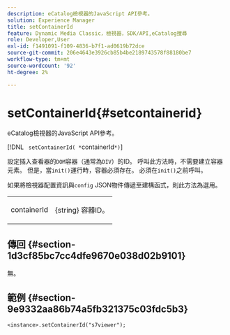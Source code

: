 ```yaml
---
description: eCatalog檢視器的JavaScript API參考。
solution: Experience Manager
title: setContainerId
feature: Dynamic Media Classic，檢視器，SDK/API,eCatalog搜尋
role: Developer,User
exl-id: f1491091-f109-4836-b7f1-ad0619b72dce
source-git-commit: 206e4643e3926cb85b4be2189743578f88180be7
workflow-type: tm+mt
source-wordcount: '92'
ht-degree: 2%

---
```


# setContainerId{#setcontainerid}

eCatalog檢視器的JavaScript API參考。

[!DNL ` setContainerId( *`containerId`*)`]

設定插入查看器的`DOM`容器（通常為`DIV`）的ID。 呼叫此方法時，不需要建立容器元素。 但是，當`init()`運行時，容器必須存在。 必須在`init()`之前呼叫。

如果將檢視器配置資訊與`config` JSON物件傳遞至建構函式，則此方法為選用。

<table id="table_896DFF34A68A403DB93A6D597461A573"> 
 <tbody> 
  <tr> 
   <td colname="col1"> <p> <span class="codeph"> <span class="varname"> containerId  </span> </span> </p> </td> 
   <td colname="col2"> <p> <span class="codeph"> {string} </span> 容器ID。 </p> </td> 
  </tr> 
 </tbody> 
</table>

## 傳回 {#section-1d3cf85bc7cc4dfe9670e038d02b9101}

無。

## 範例 {#section-9e9332aa86b74a5fb321375c03fdc5b3}

```
<instance>.setContainerId("s7viewer");
```
